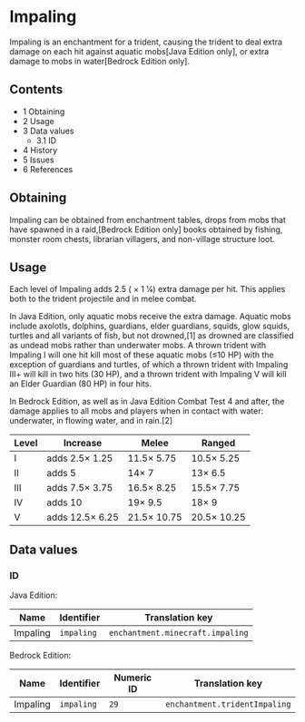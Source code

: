 # Impaling
Impaling is an enchantment for a trident, causing the trident to deal extra damage on each hit against aquatic mobs‌[Java Edition  only], or extra damage to mobs in water‌[Bedrock Edition  only].

## Contents
- 1 Obtaining
- 2 Usage
- 3 Data values
	- 3.1 ID
- 4 History
- 5 Issues
- 6 References

## Obtaining
Impaling can be obtained from enchantment tables, drops from mobs that have spawned in a raid,‌[Bedrock Edition  only] books obtained by fishing, monster room chests, librarian villagers, and non-village structure loot.

## Usage
Each level of Impaling adds 2.5 ( × 1 1⁄4) extra damage per hit. This applies both to the trident projectile and in melee combat.

In Java Edition, only aquatic mobs receive the extra damage. Aquatic mobs include axolotls, dolphins, guardians, elder guardians, squids, glow squids, turtles and all variants of fish, but not drowned,[1] as drowned are classified as undead mobs rather than underwater mobs. A thrown trident with Impaling I will one hit kill most of these aquatic mobs (≤10 HP) with the exception of guardians and turtles, of which a thrown trident with Impaling III+ will kill in two hits (30 HP), and a thrown trident with Impaling V will kill an Elder Guardian (80 HP) in four hits.

In Bedrock Edition, as well as in Java Edition Combat Test 4 and after, the damage applies to all mobs and players when in contact with water: underwater, in flowing water, and in rain.[2]

| Level | Increase        | Melee       | Ranged      |
|-------|-----------------|-------------|-------------|
| I     | adds 2.5× 1.25  | 11.5× 5.75  | 10.5× 5.25  |
| II    | adds 5          | 14× 7       | 13× 6.5     |
| III   | adds 7.5× 3.75  | 16.5× 8.25  | 15.5× 7.75  |
| IV    | adds 10         | 19× 9.5     | 18× 9       |
| V     | adds 12.5× 6.25 | 21.5× 10.75 | 20.5× 10.25 |


## Data values
### ID
Java Edition:

| Name     | Identifier | Translation key                  |
|----------|------------|----------------------------------|
| Impaling | `impaling` | `enchantment.minecraft.impaling` |

Bedrock Edition:

| Name     | Identifier | Numeric ID | Translation key               |
|----------|------------|------------|-------------------------------|
| Impaling | `impaling` | `29`       | `enchantment.tridentImpaling` |

